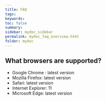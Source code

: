 ```yaml
---
title: FAQ
tags:
keywords:
toc: false
summary:
sidebar: mydoc_sidebar
permalink: mydoc_faq_overview.html
folder: mydoc
---
```


## What browsers are supported?

- Google Chrome : latest version
- Mozilla Firefox: latest version
- Safari: latest version
- Internet Explorer: 11
- Microsoft Edge: latest version
